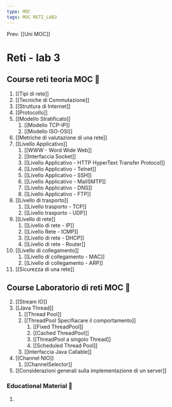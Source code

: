 ```yaml
---
type: MOC 
tags: MOC RETI_LAB3
---
```


Prev: [[Uni MOC]]

# Reti - lab 3

## Course reti teoria MOC  📒
1. [[Tipi di rete]]
2. [[Tecniche di Commutazione]]
3. [[Struttura di Internet]]
4. [[Protocollo]]
5. [[Modello Stratificato]]
	1. [[Modello TCP-IP]]
	2. [[Modello ISO-OSI]]
6. [[Metriche di valutazione di una rete]]
7. [[Livello Applicativo]]
	1. [[WWW - Word Wide Web]]
	2. [[Interfaccia Socket]]
	3. [[Livello Applicativo - HTTP HyperText Transfer Protocol]]
	4. [[Livello Applicativo - Telnet]]
	5. [[Livello Applicativo - SSH]]
	6. [[Livello Applicativo - MailSMTP]]
	7. [[Livello Applicativo - DNS]]
	8. [[Livello Applicativo - FTP]]
9. [[Livello di trasporto]]
	1. [[Livello trasporto - TCP]]
	2. [[Livello trasporto - UDP]]
10. [[Livello di rete]]
	1. [[Livello di rete - IP]]
	2. [[Livello Rete - ICMP]]
	3. [[Livello di rete - DHCP]]
	4. [[Livello di rete - Router]] 
11. [[Livello di collegamento]]
	1. [[Livello di collegamento - MAC]]
	2. [[Livello di collegamento - ARP]]
12. [[Sicurezza di una rete]]


## Course Laboratorio di reti MOC  📒
2. [[Stream IO]]
1. [[Java Thread]]
	1. [[Thread Pool]]
	2. [[ThreadPool Specifiacare il comportamento]]
		1. [[Fixed ThreadPool]]
		3. [[Cached ThreadPool]]
		2. [[ThreadPool a singolo Thread]]
		4. [[Scheduled Thread Pool]]
	3. [[Interfaccia Java Callable]]
2. [[Channel NIO]]
	1. [[ChannelSelector]]
3. [[Considerazioni generali sulla implementazione di un server]]



### Educational Material 🧱
1. 



